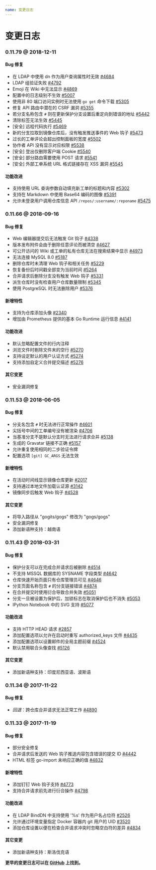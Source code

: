 ```yaml
---
name: 变更日志
---
```


# 变更日志

### 0.11.79 @ 2018-12-11

#### Bug 修复

- 在 LDAP 中使用 dn 作为用户查询属性时无效 [#4684](https://github.com/gogs/gogs/issues/4684)
- LDAP 组验证失败 [#4792](https://github.com/gogs/gogs/issues/4792)
- Emoji 在 Wiki 中无法显示 [#4869](https://github.com/gogs/gogs/issues/4869)
- 配置中的日志级别不生效 [#5007](https://github.com/gogs/gogs/issues/5007)
- 使用非 80 端口访问实例时无法使用 `go get` 命令下载 [#5305](https://github.com/gogs/gogs/issues/5305)
- 修复 API 路由中潜在的 CSRF 漏洞 [#5355](https://github.com/gogs/gogs/issues/5355)
- 若分支名称包含 `#` 则在更新保护分支设置后重定向到错误的地址 [#5442](https://github.com/gogs/gogs/issues/5442)
- 清除标签无法生效 [#5445](https://github.com/gogs/gogs/issues/5445)
- [安全] 远程代码执行 [#5469](https://github.com/gogs/gogs/issues/5469)
- 新的分支拉取到镜像仓库后，没有触发推送事件的 Web 钩子 [#5473](https://github.com/gogs/gogs/issues/5473)
- 过长的工单评论会超出控制面板的宽度 [#5502](https://github.com/gogs/gogs/issues/5502)
- 协作者 API 没有显示对应权限 [#5538](https://github.com/gogs/gogs/issues/5538)
- [安全] 登出仅删除客户端 Cookie [#5540](https://github.com/gogs/gogs/issues/5540)
- [安全] 部分路由需要使用 POST 请求 [#5541](https://github.com/gogs/gogs/issues/5541)
- [安全] 外部工单系统 URL 格式链接存在 XSS 漏洞 [#5545](https://github.com/gogs/gogs/issues/5545)

#### 功能改进

- 支持使用 URL 查询参数自动填充新工单的标题和内容 [#5302](https://github.com/gogs/gogs/issues/5302)
- 支持在 Markdown 中使用 Base64 编码的图像 [#5391](https://github.com/gogs/gogs/pull/5391)
- 允许未登录用户调用仓库信息 API `/repos/:username/:reponame` [#5475](https://github.com/gogs/gogs/issues/5475)

### 0.11.66 @ 2018-09-16

#### Bug 修复

- Web 编辑器提交后无法触发 Git 钩子 [#4338](https://github.com/gogs/gogs/issues/4338)
- 版本发布附件会由于删除任意评论而被清空 [#4627](https://github.com/gogs/gogs/issues/4627)
- 可公开访问的 Wiki 或工单的私有仓库无法在搜索结果中显示 [#4973](https://github.com/gogs/gogs/issues/4973)
- 无法连接 MySQL 8.0 [#5187](https://github.com/gogs/gogs/issues/5187)
- 删除仓库时未清理 Web 钩子和相关任务 [#5229](https://github.com/gogs/gogs/issues/5229)
- 恢复备份后时间戳全部变为当前时间 [#5264](https://github.com/gogs/gogs/issues/5264)
- 合并请求后删除分支没有触发 Web 钩子 [#5331](https://github.com/gogs/gogs/issues/5331)
- 派生仓库时没有检查用户仓库数量限制 [#5345](https://github.com/gogs/gogs/issues/5345)
- 使用 PostgreSQL 时无法删除用户 [#5376](https://github.com/gogs/gogs/issues/5376)

#### 新增特性

- 支持为仓库添加头像 [#2340](https://github.com/gogs/gogs/issues/2340)
- 增加由 Prometheus 提供的基本 Go Runtime 运行信息 [#4141](https://github.com/gogs/gogs/issues/4141)

#### 功能改进

- 默认忽略配置文件的行内注释
- 浏览文件时剔除文件末的空行 [#5270](https://github.com/gogs/gogs/pull/5270)
- 支持设定默认的用户认证方式 [#5274](https://github.com/gogs/gogs/issues/5274)
- 支持添加自定义合并提交描述 [#5276](https://github.com/gogs/gogs/pull/5276)

#### 其它变更

- 安全漏洞修复

### 0.11.53 @ 2018-06-05

#### Bug 修复

- 分支名包含 `#` 时无法进行正常操作 [#4601](https://github.com/gogs/gogs/issues/4601)
- 尖括号中间的工单编号没有被渲染 [#4706](https://github.com/gogs/gogs/issues/4706)
- 当基准分支不是默认分支时无法进行请求合并 [#5138](https://github.com/gogs/gogs/issues/5138)
- 生成的 Gravatar 链接不正确 [#5157](https://github.com/gogs/gogs/issues/5157)
- 允许重复使用相同的二步验证令牌
- 配置选项 `[git] GC_ARGS` 无法生效

#### 新增特性

- 在活动时间线显示镜像仓库更新 [#2017](https://github.com/gogs/gogs/issues/2017)
- 支持通过本地文件加载认证源 [#3142](https://github.com/gogs/gogs/issues/3142)
- 镜像同步后触发 Web 钩子 [#4528](https://github.com/gogs/gogs/issues/4528)

#### 其它变更

- 将导入路径从 "gogits/gogs" 修改为 "gogs/gogs"
- 安全漏洞修复
- 添加新语种支持：越南语

### 0.11.43 @ 2018-03-31

#### Bug 修复

- 保护分支可以在完成合并请求后被删除 [#4514](https://github.com/gogs/gogs/issues/4514)
- 不支持 MSSQL 数据库的 SYSNAME 字段类型 [#4642](https://github.com/gogs/gogs/issues/4642)
- 仓库快速开始页面只有仓库管理员可见 [#4646](https://github.com/gogs/gogs/issues/4646)
- 分支页面名称包含 `#` 的分支链接错误 [#4874](https://github.com/gogs/gogs/issues/4874)
- 在合并提交时使用衍合导致合并失效 [#5051](https://github.com/gogs/gogs/issues/5051)
- 分支一旦被设置为保护后，加锁标志在取消保护后也不消失 [#5053](https://github.com/gogs/gogs/issues/5053)
- IPython Notebook 中的 SVG 支持 [#5077](https://github.com/gogs/gogs/issues/5077)

#### 功能改进

- 支持 HTTP HEAD 请求 [#2857](https://github.com/gogs/gogs/issues/2857)
- 添加配置选项以允许在启动时重写 authorized_keys 文件 [#4435](https://github.com/gogs/gogs/issues/4435)
- 添加配置选项以设置邮件的全局主题前缀 [#4524](https://github.com/gogs/gogs/issues/4524)
- 默认禁用联合头像查找 [#5126](https://github.com/gogs/gogs/pull/5126)

#### 其它变更

- 添加新语种支持：印度尼西亚语、波斯语

### 0.11.34 @ 2017-11-22

#### Bug 修复

- *回退*：跨仓库合并请求无法正常工作 [#4890](https://github.com/gogs/gogs/issues/4890)

### 0.11.33 @ 2017-11-19

#### Bug 修复

- 部分安全修复
- 合并请求后发送的 Web 钩子推送内容包含错误的提交 ID [#4442](https://github.com/gogs/gogs/issues/4442)
- HTML 标签 go-import 未响应正确的值 [#4832](https://github.com/gogs/gogs/issues/4832)

#### 新增特性

- 添加钉钉 Web 钩子支持 [#4773](https://github.com/gogs/gogs/pull/4773)
- 支持合并请求前先进行衍合操作 [#4798](https://github.com/gogs/gogs/issues/4798)

#### 功能改进

- 在 LDAP BindDN 中支持使用 '%s' 作为用户名占位符 [#2526](https://github.com/gogs/gogs/issues/2526)
- 允许通过环境变量指定 Docker 容器内 git 用户的 UID [#3520](https://github.com/gogs/gogs/issues/3520)
- 添加仓库设置以便在检查合并请求冲突时忽略空白符的差异 [#4834](https://github.com/gogs/gogs/issues/4834)

#### 其它变更

- 添加新语种支持：斯洛伐克语

**更早的变更日志可以在 [GitHub](https://github.com/gogs/gogs/releases?after=v0.11.33) 上找到。**
